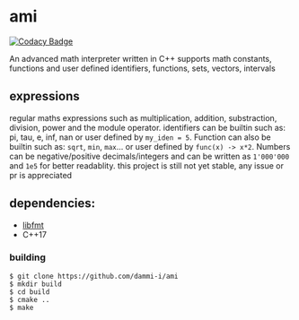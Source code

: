 # ami
[![Codacy Badge](https://app.codacy.com/project/badge/Grade/5348f5a6a61746ef950e5e6e5291b562)](https://www.codacy.com/gh/dammi-i/ami/dashboard?utm_source=github.com&amp;utm_medium=referral&amp;utm_content=dammi-i/ami&amp;utm_campaign=Badge_Grade)

An advanced math interpreter written in C++
supports math constants, functions and user defined identifiers, functions, sets, vectors, intervals

## expressions
regular maths expressions such as multiplication, addition, substraction,
division, power and the module operator.
identifiers can be builtin such as: pi, tau, e, inf, nan
or user defined by `my_iden = 5`. Function can also be builtin such as: `sqrt`, `min`, `max`...
or user defined by `func(x) -> x*2`.
Numbers can be negative/positive decimals/integers and can be written as
`1'000'000` and `1e5` for better readablity.
this project is still not yet stable, any issue or pr is appreciated

## dependencies:
- [libfmt](https://github.com/fmtlib/fmt)
- C++17

### building
```shell
$ git clone https://github.com/dammi-i/ami
$ mkdir build
$ cd build
$ cmake ..
$ make 
```
